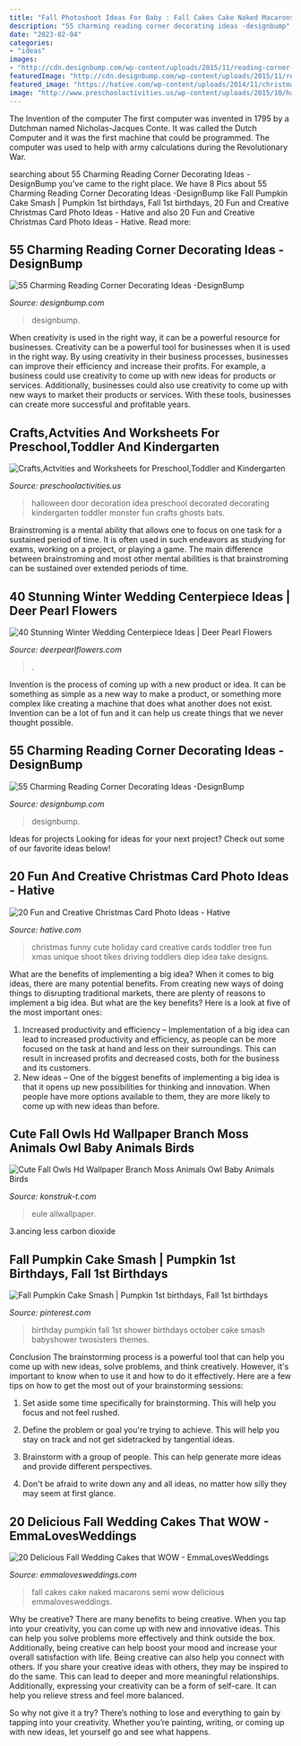 ```yaml
---
title: "Fall Photoshoot Ideas For Baby : Fall Cakes Cake Naked Macarons Semi Wow Delicious Emmalovesweddings"
description: "55 charming reading corner decorating ideas -designbump"
date: "2023-02-04"
categories:
- "ideas"
images:
- "http://cdn.designbump.com/wp-content/uploads/2015/11/reading-corner-nook09.jpg"
featuredImage: "http://cdn.designbump.com/wp-content/uploads/2015/11/reading-corner-nook09.jpg"
featured_image: "https://hative.com/wp-content/uploads/2014/11/christmas-card-photo-ideas/19-christmas-card-photo-ideas.jpg"
image: "http://www.preschoolactivities.us/wp-content/uploads/2015/10/halloween-door-decoration-idea-2.jpg"
---
```



The Invention of the computer
The first computer was invented in 1795 by a Dutchman named Nicholas-Jacques Conte. It was called the Dutch Computer and it was the first machine that could be programmed. The computer was used to help with army calculations during the Revolutionary War.

	

		
searching about 55 Charming Reading Corner Decorating Ideas -DesignBump you've came to the right place. We have 8 Pics about 55 Charming Reading Corner Decorating Ideas -DesignBump like Fall Pumpkin Cake Smash | Pumpkin 1st birthdays, Fall 1st birthdays, 20 Fun and Creative Christmas Card Photo Ideas - Hative and also 20 Fun and Creative Christmas Card Photo Ideas - Hative. Read more:
		
    
## 55 Charming Reading Corner Decorating Ideas -DesignBump

<img loading=lazy src="http://cdn.designbump.com/wp-content/uploads/2015/11/reading-corner-nook09.jpg" onerror="this.onerror=null;this.src='https://tse2.mm.bing.net/th?id=OIP.4Ae_qFD_PhNIDTuw76pDRwHaLH&amp;pid=15.1';" alt="55 Charming Reading Corner Decorating Ideas -DesignBump">

_Source: designbump.com_

>designbump. 

	

When creativity is used in the right way, it can be a powerful resource for businesses.
Creativity can be a powerful tool for businesses when it is used in the right way. By using creativity in their business processes, businesses can improve their efficiency and increase their profits. For example, a business could use creativity to come up with new ideas for products or services. Additionally, businesses could also use creativity to come up with new ways to market their products or services. With these tools, businesses can create more successful and profitable years.

    
## Crafts,Actvities And Worksheets For Preschool,Toddler And Kindergarten

<img loading=lazy src="http://www.preschoolactivities.us/wp-content/uploads/2015/10/halloween-door-decoration-idea-2.jpg" onerror="this.onerror=null;this.src='https://tse1.mm.bing.net/th?id=OIP.NQV2TytJRm9u7PgQjsokRQHaJ6&amp;pid=15.1';" alt="Crafts,Actvities and Worksheets for Preschool,Toddler and Kindergarten">

_Source: preschoolactivities.us_

>halloween door decoration idea preschool decorated decorating kindergarten toddler monster fun crafts ghosts bats. 

	

Brainstroming is a mental ability that allows one to focus on one task for a sustained period of time. It is often used in such endeavors as studying for exams, working on a project, or playing a game. The main difference between brainstroming and most other mental abilities is that brainstroming can be sustained over extended periods of time.

    
## 40 Stunning Winter Wedding Centerpiece Ideas | Deer Pearl Flowers

<img loading=lazy src="https://www.deerpearlflowers.com/wp-content/uploads/2015/08/Creative-Winter-Wedding-Ideas.jpg" onerror="this.onerror=null;this.src='https://tse3.mm.bing.net/th?id=OIP.OgNCox7DlvJFJRJxz1Gt7gHaJ6&amp;pid=15.1';" alt="40 Stunning Winter Wedding Centerpiece Ideas | Deer Pearl Flowers">

_Source: deerpearlflowers.com_

>. 

	

Invention is the process of coming up with a new product or idea. It can be something as simple as a new way to make a product, or something more complex like creating a machine that does what another does not exist. Invention can be a lot of fun and it can help us create things that we never thought possible.

    
## 55 Charming Reading Corner Decorating Ideas -DesignBump

<img loading=lazy src="http://cdn.designbump.com/wp-content/uploads/2015/11/reading-corner-nook01.jpg" onerror="this.onerror=null;this.src='https://tse3.mm.bing.net/th?id=OIP.T3QBHOtwZOk8xHLgaKp-8gHaLn&amp;pid=15.1';" alt="55 Charming Reading Corner Decorating Ideas -DesignBump">

_Source: designbump.com_

>designbump. 

	

Ideas for projects
Looking for ideas for your next project? Check out some of our favorite ideas below!

    
## 20 Fun And Creative Christmas Card Photo Ideas - Hative

<img loading=lazy src="https://hative.com/wp-content/uploads/2014/11/christmas-card-photo-ideas/19-christmas-card-photo-ideas.jpg" onerror="this.onerror=null;this.src='https://tse3.mm.bing.net/th?id=OIP.oRaY5QY4AGzTNCpJzST8AQHaKD&amp;pid=15.1';" alt="20 Fun and Creative Christmas Card Photo Ideas - Hative">

_Source: hative.com_

>christmas funny cute holiday card creative cards toddler tree fun xmas unique shoot tikes driving toddlers diep idea take designs. 

	

What are the benefits of implementing a big idea?
When it comes to big ideas, there are many potential benefits. From creating new ways of doing things to disrupting traditional markets, there are plenty of reasons to implement a big idea. But what are the key benefits? Here is a look at five of the most important ones:
1. Increased productivity and efficiency – Implementation of a big idea can lead to increased productivity and efficiency, as people can be more focused on the task at hand and less on their surroundings. This can result in increased profits and decreased costs, both for the business and its customers.
2. New ideas – One of the biggest benefits of implementing a big idea is that it opens up new possibilities for thinking and innovation. When people have more options available to them, they are more likely to come up with new ideas than before.

    
## Cute Fall Owls Hd Wallpaper Branch Moss Animals Owl Baby Animals Birds

<img loading=lazy src="http://i0.wp.com/cdn.allwallpaper.in/wallpapers/2400x1350/9810/wise-winter-owl-2400x1350-wallpaper.jpg" onerror="this.onerror=null;this.src='https://tse1.mm.bing.net/th?id=OIP.LPf9iElpS2rTgcCqxf7G3gHaEK&amp;pid=15.1';" alt="Cute Fall Owls Hd Wallpaper Branch Moss Animals Owl Baby Animals Birds">

_Source: konstruk-t.com_

>eule allwallpaper. 

	

3.ancing less carbon dioxide 

    
## Fall Pumpkin Cake Smash | Pumpkin 1st Birthdays, Fall 1st Birthdays

<img loading=lazy src="https://i.pinimg.com/736x/74/4d/62/744d623675ea86fd1d9c99fb69935dd9.jpg" onerror="this.onerror=null;this.src='https://tse3.mm.bing.net/th?id=OIP.wvhPSpGp2Lu6CCEULaSwjAHaLJ&amp;pid=15.1';" alt="Fall Pumpkin Cake Smash | Pumpkin 1st birthdays, Fall 1st birthdays">

_Source: pinterest.com_

>birthday pumpkin fall 1st shower birthdays october cake smash babyshower twosisters themes. 

	

Conclusion
The brainstorming process is a powerful tool that can help you come up with new ideas, solve problems, and think creatively. However, it's important to know when to use it and how to do it effectively. Here are a few tips on how to get the most out of your brainstorming sessions:
1. Set aside some time specifically for brainstorming. This will help you focus and not feel rushed.

2. Define the problem or goal you're trying to achieve. This will help you stay on track and not get sidetracked by tangential ideas.

3. Brainstorm with a group of people. This can help generate more ideas and provide different perspectives.

4. Don't be afraid to write down any and all ideas, no matter how silly they may seem at first glance.

    
## 20 Delicious Fall Wedding Cakes That WOW - EmmaLovesWeddings

<img loading=lazy src="http://emmalovesweddings.com/wp-content/uploads/2018/08/semi-naked-fall-wedding-cake-with-Macarons.jpg" onerror="this.onerror=null;this.src='https://tse2.mm.bing.net/th?id=OIP.Q9Ob3xu_1Ywc9Q743j7nmgHaLG&amp;pid=15.1';" alt="20 Delicious Fall Wedding Cakes that WOW - EmmaLovesWeddings">

_Source: emmalovesweddings.com_

>fall cakes cake naked macarons semi wow delicious emmalovesweddings. 

	

Why be creative?
There are many benefits to being creative. When you tap into your creativity, you can come up with new and innovative ideas. This can help you solve problems more effectively and think outside the box. Additionally, being creative can help boost your mood and increase your overall satisfaction with life.
Being creative can also help you connect with others. If you share your creative ideas with others, they may be inspired to do the same. This can lead to deeper and more meaningful relationships. Additionally, expressing your creativity can be a form of self-care. It can help you relieve stress and feel more balanced.

So why not give it a try? There’s nothing to lose and everything to gain by tapping into your creativity. Whether you’re painting, writing, or coming up with new ideas, let yourself go and see what happens.

